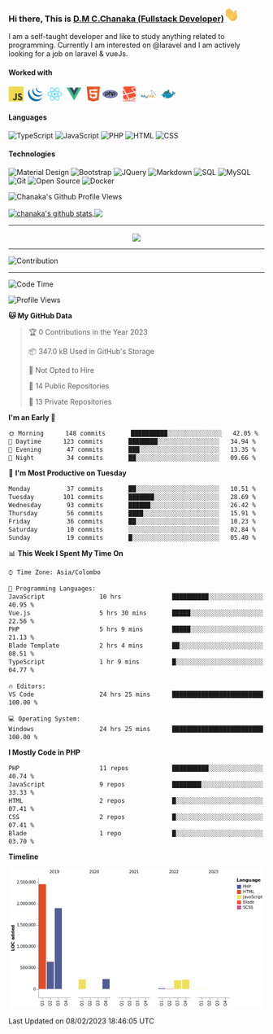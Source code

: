 <!-- ### Hi there  -->
<h3>Hi there, This is <a href="#">D.M C.Chanaka (Fullstack Developer)</a><img src="https://raw.githubusercontent.com/ABSphreak/ABSphreak/master/gifs/Hi.gif" width="30px"></h3>

<p>I am a self-taught developer and like to study anything related to programming. Currently I am interested on @laravel and I am actively looking for a job on laravel & vueJs.</p>

#### Worked with

<img width="30px" src="https://raw.githubusercontent.com/devicons/devicon/master/icons/javascript/javascript-original.svg" alt="cchanaka: Javascript" />&nbsp;
<img width="30px" src="https://raw.githubusercontent.com/devicons/devicon/master/icons/jquery/jquery-original.svg" alt="cchanaka: Jquery" />&nbsp; 
<img width="30px" src="https://raw.githubusercontent.com/devicons/devicon/master/icons/react/react-original.svg" alt="cchanaka: React" />&nbsp; 
<img width="30px" src="https://raw.githubusercontent.com/devicons/devicon/master/icons/vuejs/vuejs-original.svg" alt="cchanaka: VueJS" />&nbsp;
<img width="30px" src="https://raw.githubusercontent.com/devicons/devicon/master/icons/html5/html5-original.svg" alt="cchanaka: HTML5" /> 
<img width="30px" src="https://raw.githubusercontent.com/devicons/devicon/master/icons/php/php-original.svg" alt="cchanaka: PHP" />&nbsp;
<img width="30px" src="https://raw.githubusercontent.com/devicons/devicon/master/icons/laravel/laravel-plain-wordmark.svg" alt="cchanaka: Laravel" />&nbsp; 
<img width="30px" src="https://raw.githubusercontent.com/devicons/devicon/master/icons/mysql/mysql-original-wordmark.svg" alt="cchanaka: MySQL" />&nbsp; 
<img width="30px" src="https://raw.githubusercontent.com/devicons/devicon/master/icons/docker/docker-original.svg" alt="cchanaka: Docker" />

#### Languages

![TypeScript](https://img.shields.io/badge/-TypeScript-fff?&logo=TypeScript&logoColor=007ACC)
![JavaScript](https://img.shields.io/badge/-JavaScript-fff?&logo=JavaScript&logoColor=ddc508)
![PHP](https://img.shields.io/badge/-PHP-fff?&logo=PHP)
![HTML](https://img.shields.io/badge/-HTML-fff?&logo=HTML5)
![CSS](https://img.shields.io/badge/-CSS-fff?&logo=CSS3&logoColor=blue)

#### Technologies
![Material Design](https://img.shields.io/badge/-Material%20Design-fff?style=flat&logo=material-design&logoColor=blue)
![Bootstrap](https://img.shields.io/badge/-Bootstrap-fff?style=flat&logo=bootstrap&logoColor=563D7C)
![JQuery](https://img.shields.io/badge/-JQuery-fff?style=flat&logo=jquery&logoColor=blue)
![Markdown](https://img.shields.io/badge/-Markdown-fff?style=flat&logo=markdown&logoColor=black)
![SQL](https://img.shields.io/badge/-SQL-fff?style=flat&logo=Microsoft-SQL-Server&logoColor=blue)
![MySQL](https://img.shields.io/badge/-MySQL-fff?style=flat&logo=mysql)
![Git](https://img.shields.io/badge/-Git-fff?style=flat&logo=git)
![Open Source](https://img.shields.io/badge/-Open%20Source-fff?style=flat&logo=open-source-Initiative)
![Docker](https://img.shields.io/badge/-Docker-fff?style=flat&logo=Docker)

![Chanaka's Github Profile Views](https://komarev.com/ghpvc/?username=dmcchanaka&color=blueviolet) 

<a href="https://github.com/dmcchanaka">
    <img height="150px" align="center" src="https://github-readme-stats.vercel.app/api?username=dmcchanaka&show_icons=true&include_all_commits=true&theme=radical&line_height=27&count_private=true" alt="chanaka's github stats"/>
</a>

<a href="https://github.com/dmcchanaka">
    <img height="150px" align="center" src="https://github-readme-stats.vercel.app/api/top-langs/?username=dmcchanaka&theme=radical&layout=compact&langs_count=10" />
</a>
<hr>
<div align="center">
<a href="https://github.com/dmcchanaka">
    <img align="center" src="https://github-readme-streak-stats.herokuapp.com/?user=dmcchanaka&hide_border=true&theme=radical" />
</a>
<hr>
</div>

![Contribution](https://activity-graph.herokuapp.com/graph?username=dmcchanaka&theme=react-dark&hide_border=true&area=true&include_all_commits=true)
<hr>

<!--START_SECTION:waka-->
![Code Time](http://img.shields.io/badge/Code%20Time-1%2C350%20hrs%2054%20mins-blue)

![Profile Views](http://img.shields.io/badge/Profile%20Views-1-blue)

**🐱 My GitHub Data** 

> 🏆 0 Contributions in the Year 2023
 > 
> 📦 347.0 kB Used in GitHub's Storage 
 > 
> 🚫 Not Opted to Hire
 > 
> 📜 14 Public Repositories 
 > 
> 🔑 13 Private Repositories  
 > 
**I'm an Early 🐤** 

```text
🌞 Morning      148 commits       ██████████░░░░░░░░░░░░░░░   42.05 % 
🌆 Daytime      123 commits       ████████░░░░░░░░░░░░░░░░░   34.94 % 
🌃 Evening       47 commits       ███░░░░░░░░░░░░░░░░░░░░░░   13.35 % 
🌙 Night         34 commits       ██░░░░░░░░░░░░░░░░░░░░░░░   09.66 % 

```
📅 **I'm Most Productive on Tuesday** 

```text
Monday          37 commits       ██░░░░░░░░░░░░░░░░░░░░░░░   10.51 % 
Tuesday        101 commits       ███████░░░░░░░░░░░░░░░░░░   28.69 % 
Wednesday       93 commits       ██████░░░░░░░░░░░░░░░░░░░   26.42 % 
Thursday        56 commits       ████░░░░░░░░░░░░░░░░░░░░░   15.91 % 
Friday          36 commits       ██░░░░░░░░░░░░░░░░░░░░░░░   10.23 % 
Saturday        10 commits       ░░░░░░░░░░░░░░░░░░░░░░░░░   02.84 % 
Sunday          19 commits       █░░░░░░░░░░░░░░░░░░░░░░░░   05.40 % 

```


📊 **This Week I Spent My Time On** 

```text
⌚︎ Time Zone: Asia/Colombo

💬 Programming Languages: 
JavaScript               10 hrs              ██████████░░░░░░░░░░░░░░░   40.95 % 
Vue.js                   5 hrs 30 mins       █████░░░░░░░░░░░░░░░░░░░░   22.56 % 
PHP                      5 hrs 9 mins        █████░░░░░░░░░░░░░░░░░░░░   21.13 % 
Blade Template           2 hrs 4 mins        ██░░░░░░░░░░░░░░░░░░░░░░░   08.51 % 
TypeScript               1 hr 9 mins         █░░░░░░░░░░░░░░░░░░░░░░░░   04.77 % 

🔥 Editors: 
VS Code                  24 hrs 25 mins      █████████████████████████   100.00 % 

💻 Operating System: 
Windows                  24 hrs 25 mins      █████████████████████████   100.00 % 

```

**I Mostly Code in PHP** 

```text
PHP                      11 repos            ██████████░░░░░░░░░░░░░░░   40.74 % 
JavaScript               9 repos             ████████░░░░░░░░░░░░░░░░░   33.33 % 
HTML                     2 repos             █░░░░░░░░░░░░░░░░░░░░░░░░   07.41 % 
CSS                      2 repos             █░░░░░░░░░░░░░░░░░░░░░░░░   07.41 % 
Blade                    1 repo              █░░░░░░░░░░░░░░░░░░░░░░░░   03.70 % 

```


**Timeline**

![Chart not found](https://raw.githubusercontent.com/dmcchanaka/dmcchanaka/main/charts/bar_graph.png) 


 Last Updated on 08/02/2023 18:46:05 UTC
<!--END_SECTION:waka-->

